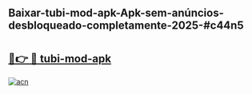 ## Baixar-tubi-mod-apk-Apk-sem-anúncios-desbloqueado-completamente-2025-#c44n5

# <h2><a href="https://ainizakaria.my?title=tubi-mod-apk&ref=22M">🔗👉 🔴 tubi-mod-apk</a></h2>

[![acn](https://github.com/user-attachments/assets/0f9c940e-d8b0-45ae-aac7-cd30a18b3e1c)](https://ainizakaria.my?title=tubi-mod-apk&ref=22M)

